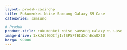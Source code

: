 ```yaml
---
layout: produk-casinghp
title: Fukumenkei Noise Samsung Galaxy S9 Case
categories: samsung

# Produk
product-title: Fukumenkei Noise Samsung Galaxy S9 Case
image-drive: 1xkJdtlGQIfjIvfSP5FfEIdXdnEcw0Xt0
harga: 90000
---
```

